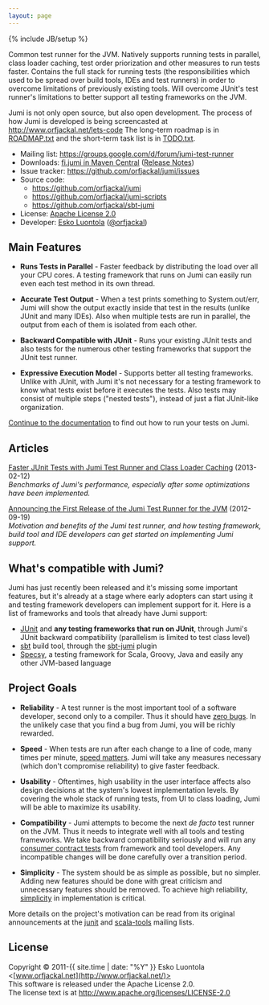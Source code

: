 ```yaml
---
layout: page
---
```

{% include JB/setup %}

Common test runner for the JVM. Natively supports running tests in parallel, class loader caching, test order priorization and other measures to run tests faster. Contains the full stack for running tests (the responsibilities which used to be spread over build tools, IDEs and test runners) in order to overcome limitations of previously existing tools. Will overcome JUnit's test runner's limitations to better support all testing frameworks on the JVM.

Jumi is not only open source, but also open development. The process of how Jumi is developed is being screencasted at <http://www.orfjackal.net/lets-code> The long-term roadmap is in [ROADMAP.txt](https://github.com/orfjackal/jumi/blob/master/ROADMAP.txt) and the short-term task list is in [TODO.txt](https://github.com/orfjackal/jumi/blob/master/TODO.txt).

- Mailing list: <https://groups.google.com/d/forum/jumi-test-runner>
- Downloads: [fi.jumi in Maven Central](http://search.maven.org/#search%7Cga%7C1%7Cg%3A%22fi.jumi%22) ([Release Notes](https://github.com/orfjackal/jumi/blob/master/RELEASE-NOTES.md))
- Issue tracker: <https://github.com/orfjackal/jumi/issues>
- Source code:
    - <https://github.com/orfjackal/jumi>
    - <https://github.com/orfjackal/jumi-scripts>
    - <https://github.com/orfjackal/sbt-jumi>
- License: [Apache License 2.0](http://www.apache.org/licenses/LICENSE-2.0)
- Developer: [Esko Luontola](https://github.com/orfjackal) ([@orfjackal](http://twitter.com/orfjackal))


Main Features
-------------

- **Runs Tests in Parallel** - Faster feedback by distributing the load over all your CPU cores. A testing framework that runs on Jumi can easily run even each test method in its own thread.

- **Accurate Test Output** - When a test prints something to System.out/err, Jumi will show the output exactly inside that test in the results (unlike JUnit and many IDEs). Also when multiple tests are run in parallel, the output from each of them is isolated from each other.

- **Backward Compatible with JUnit** - Runs your existing JUnit tests and also tests for the numerous other testing frameworks that support the JUnit test runner.

- **Expressive Execution Model** - Supports better all testing frameworks. Unlike with JUnit, with Jumi it's not necessary for a testing framework to know what tests exist before it executes the tests. Also tests may consist of multiple steps ("nested tests"), instead of just a flat JUnit-like organization.

[Continue to the documentation](https://github.com/orfjackal/jumi/wiki) to find out how to run your tests on Jumi.


Articles
--------

[Faster JUnit Tests with Jumi Test Runner and Class Loader Caching](http://blog.orfjackal.net/2013/02/faster-junit-tests-with-jumi-test.html) (2013-02-12)  
*Benchmarks of Jumi's performance, especially after some optimizations have been implemented.*

[Announcing the First Release of the Jumi Test Runner for the JVM](http://www.youtube.com/watch?v=Ggi6yutRZ9Y) (2012-09-19)  
*Motivation and benefits of the Jumi test runner, and how testing framework, build tool and IDE developers can get started on implementing Jumi support.*


What's compatible with Jumi?
------------------

Jumi has just recently been released and it's missing some important features, but it's already at a stage where early adopters can start using it and testing framework developers can implement support for it. Here is a list of frameworks and tools that already have Jumi support:

- [JUnit](http://www.junit.org/) and **any testing frameworks that run on JUnit**, through Jumi's JUnit backward compatibility (parallelism is limited to test class level)
- [sbt](http://www.scala-sbt.org/) build tool, through the [sbt-jumi](https://github.com/orfjackal/sbt-jumi) plugin
- [Specsy](http://specsy.org/), a testing framework for Scala, Groovy, Java and easily any other JVM-based language


Project Goals
-------------

- **Reliability** - A test runner is the most important tool of a software developer, second only to a compiler. Thus it should have [zero bugs](http://jamesshore.com/Agile-Book/no_bugs.html). In the unlikely case that you find a bug from Jumi, you will be richly rewarded.

- **Speed** - When tests are run after each change to a line of code, many times per minute, [speed matters](http://agileinaflash.blogspot.com/2009/02/first.html). Jumi will take any measures necessary (which don't compromise reliability) to give faster feedback.

- **Usability** - Oftentimes, high usability in the user interface affects also design decisions at the system's lowest implementation levels. By covering the whole stack of running tests, from UI to class loading, Jumi will be able to maximize its usability.

- **Compatibility** - Jumi attempts to become the next *de facto* test runner on the JVM. Thus it needs to integrate well with all tools and testing frameworks. We take backward compatibility seriously and will run any [consumer contract tests](http://martinfowler.com/articles/consumerDrivenContracts.html) from framework and tool developers. Any incompatible changes will be done carefully over a transition period.

- **Simplicity** - The system should be as simple as possible, but no simpler. Adding new features should be done with great criticism and unnecessary features should be removed. To achieve high reliability, [simplicity](http://www.jbrains.ca/permalink/the-four-elements-of-simple-design) in implementation is critical.

More details on the project's motivation can be read from its original announcements at the [junit](http://tech.groups.yahoo.com/group/junit/message/22933) and [scala-tools](http://scala-programming-language.1934581.n4.nabble.com/scala-tools-Common-Test-Runner-for-JVM-td2536290.html) mailing lists.


License
-------

Copyright © 2011-{{ site.time | date: "%Y" }} Esko Luontola <[www.orfjackal.net](http://www.orfjackal.net/)>  
This software is released under the Apache License 2.0.  
The license text is at <http://www.apache.org/licenses/LICENSE-2.0>
